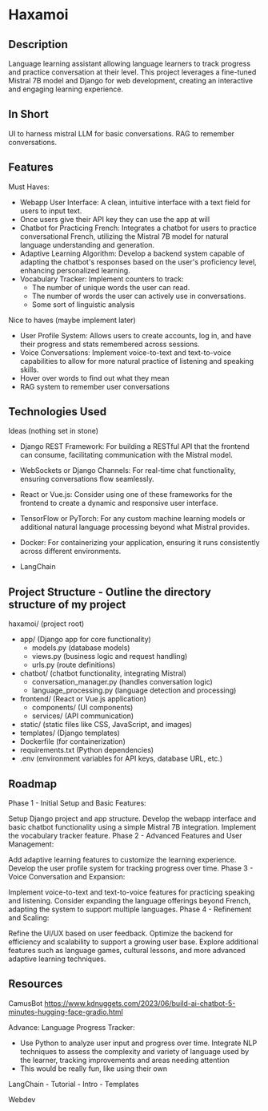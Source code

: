 # Haxamoi

## Description

Language learning assistant allowing language learners to track progress and practice conversation at their level. This project leverages a fine-tuned Mistral 7B model and Django for web development, creating an interactive and engaging learning experience.

## In Short

UI to harness mistral LLM for basic conversations.
RAG to remember conversations.


## Features

Must Haves:
- Webapp User Interface: A clean, intuitive interface with a text field for users to input text.
- Once users give their API key they can use the app at will
- Chatbot for Practicing French: Integrates a chatbot for users to practice conversational French, utilizing the Mistral 7B model for natural language understanding and generation.
- Adaptive Learning Algorithm: Develop a backend system capable of adapting the chatbot's responses based on the user's proficiency level, enhancing personalized learning.
- Vocabulary Tracker: Implement counters to track:
  - The number of unique words the user can read.
  - The number of words the user can actively use in conversations.
  - Some sort of linguistic analysis

Nice to haves (maybe implement later)
- User Profile System: Allows users to create accounts, log in, and have their progress and stats remembered across sessions.
- Voice Conversations: Implement voice-to-text and text-to-voice capabilities to allow for more natural practice of listening and speaking skills.
- Hover over words to find out what they mean
- RAG system to remember user conversations

## Technologies Used

Ideas (nothing set in stone)

- Django REST Framework: For building a RESTful API that the frontend can consume, facilitating communication with the Mistral model.
- WebSockets or Django Channels: For real-time chat functionality, ensuring conversations flow seamlessly.
- React or Vue.js: Consider using one of these frameworks for the frontend to create a dynamic and responsive user interface.
- TensorFlow or PyTorch: For any custom machine learning models or additional natural language processing beyond what Mistral provides.
- Docker: For containerizing your application, ensuring it runs consistently across different environments.

- LangChain



## Project Structure - Outline the directory structure of my project

haxamoi/ (project root)
- app/ (Django app for core functionality)
    -  models.py (database models)
    - views.py (business logic and request handling)
    - urls.py (route definitions)
- chatbot/ (chatbot functionality, integrating Mistral)
    - conversation_manager.py (handles conversation logic)
    - language_processing.py (language detection and processing)
- frontend/ (React or Vue.js application)
    - components/ (UI components)
    - services/ (API communication)
- static/ (static files like CSS, JavaScript, and images)
- templates/ (Django templates)
- Dockerfile (for containerization)
- requirements.txt (Python dependencies)
- .env (environment variables for API keys, database URL, etc.)

## Roadmap

Phase 1 - Initial Setup and Basic Features:

Setup Django project and app structure.
Develop the webapp interface and basic chatbot functionality using a simple Mistral 7B integration.
Implement the vocabulary tracker feature.
Phase 2 - Advanced Features and User Management:

Add adaptive learning features to customize the learning experience.
Develop the user profile system for tracking progress over time.
Phase 3 - Voice Conversation and Expansion:

Implement voice-to-text and text-to-voice features for practicing speaking and listening.
Consider expanding the language offerings beyond French, adapting the system to support multiple languages.
Phase 4 - Refinement and Scaling:

Refine the UI/UX based on user feedback.
Optimize the backend for efficiency and scalability to support a growing user base.
Explore additional features such as language games, cultural lessons, and more advanced adaptive learning techniques.

## Resources

CamusBot
https://www.kdnuggets.com/2023/06/build-ai-chatbot-5-minutes-hugging-face-gradio.html

Advance:
Language Progress Tracker: 
  - Use Python to analyze user input and progress over time. Integrate NLP techniques to assess the complexity and variety of language used by the learner, tracking improvements and areas needing attention
  - This would be really fun, like using their own 

LangChain - Tutorial - Intro - Templates

Webdev
